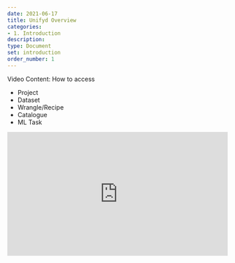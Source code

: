```yaml
---
date: 2021-06-17
title: Unifyd Overview
categories:
- 1. Introduction
description:
type: Document
set: introduction
order_number: 1
---
```



Video Content: How to access
* Project
* Dataset
* Wrangle/Recipe
* Catalogue
* ML Task


<div style="position: relative; padding-bottom: 56.25%; height: 0;"><iframe src="https://www.loom.com/embed/e5dcf081f900467385a8427c4c6149fd" frameborder="0" webkitallowfullscreen mozallowfullscreen allowfullscreen style="position: absolute; top: 0; left: 0; width: 100%; height: 100%;"></iframe></div>
